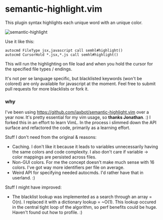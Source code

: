# semantic-highlight.vim

This plugin syntax highlights each unique word with an unique color.

![semantic-highlight](https://cloud.githubusercontent.com/assets/3755413/13548558/65de3b68-e2f3-11e5-9362-8c5fddb564a0.png)

Use it like this:

```
autocmd FileType jsx,javascript call semhl#highlight()
autocmd CursorHold *.jsx,*.js call semhl#highlight()
```

This will run the highlighting on file load and when you hold the cursor for
the specified file types / endings.

It's not per se language specific, but blacklisted keywords (won't be colored) are only available
for javascript at the moment. Feel free to submit pull requests for more
blacklists or fork it.

### why

I've been using https://github.com/jaxbot/semantic-highlight.vim over a year now. It's pretty essential for my vim usage, so **thanks Jonathan**. :) I forked this in an effort to learn VimL. In the process i slimmed down the API surface and refactored the code, primarily as a learning effort.

Stuff I don't need from the original & reasons:
- Caching. I don't like it because it leads to variables unnecessarily having the same colors and code complexity. I also don't care if variable -> color mappings are persisted across files.
- Non-GUI colors. For me the concept doesn't make much sense with 16 colors. I've got way more identifiers per file on average.
- Weird API for specifying needed autocmds. I'd rather have that in userland. :)

Stuff I might have improved:
- The blacklist lookup was implemented as a search through an array = O(n). I replaced it with a dictionary lookup = ~O(1). This lookup occured in the central tight loop of the algorithm, so perf benefits could be huge. Haven't found out how to profile. :) 
